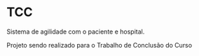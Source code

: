 # TCC
Sistema de agilidade com o paciente e hospital.

Projeto sendo realizado para o Trabalho de Conclusão do Curso